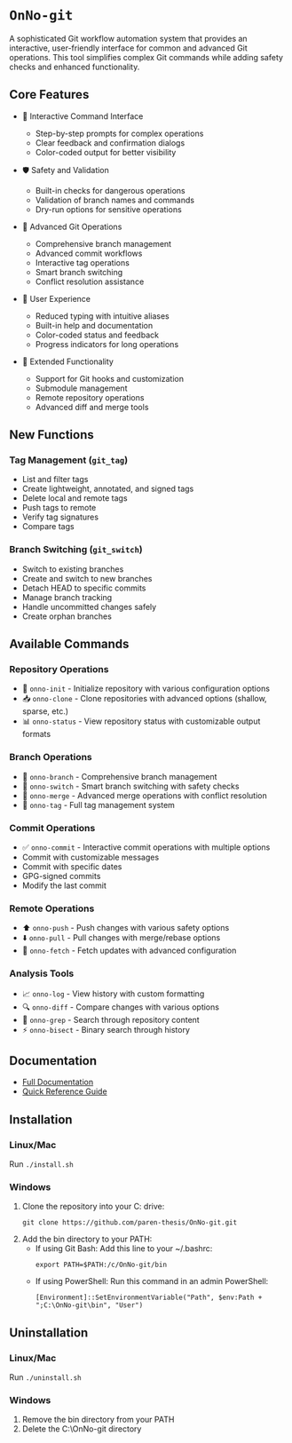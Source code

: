# `OnNo-git`

A sophisticated Git workflow automation system that provides an interactive, user-friendly interface for common and advanced Git operations. This tool simplifies complex Git commands while adding safety checks and enhanced functionality.

## Core Features

-   🎯 Interactive Command Interface

    -   Step-by-step prompts for complex operations
    -   Clear feedback and confirmation dialogs
    -   Color-coded output for better visibility

-   🛡️ Safety and Validation

    -   Built-in checks for dangerous operations
    -   Validation of branch names and commands
    -   Dry-run options for sensitive operations

-   🔄 Advanced Git Operations

    -   Comprehensive branch management
    -   Advanced commit workflows
    -   Interactive tag operations
    -   Smart branch switching
    -   Conflict resolution assistance

-   🎨 User Experience

    -   Reduced typing with intuitive aliases
    -   Built-in help and documentation
    -   Color-coded status and feedback
    -   Progress indicators for long operations

-   🔧 Extended Functionality
    -   Support for Git hooks and customization
    -   Submodule management
    -   Remote repository operations
    -   Advanced diff and merge tools

## New Functions

### Tag Management (`git_tag`)

-   List and filter tags
-   Create lightweight, annotated, and signed tags
-   Delete local and remote tags
-   Push tags to remote
-   Verify tag signatures
-   Compare tags

### Branch Switching (`git_switch`)

-   Switch to existing branches
-   Create and switch to new branches
-   Detach HEAD to specific commits
-   Manage branch tracking
-   Handle uncommitted changes safely
-   Create orphan branches

## Available Commands

### Repository Operations

-   🏁 `onno-init` - Initialize repository with various configuration options
-   📥 `onno-clone` - Clone repositories with advanced options (shallow, sparse, etc.)
-   📊 `onno-status` - View repository status with customizable output formats

### Branch Operations

-   🌿 `onno-branch` - Comprehensive branch management
-   🔄 `onno-switch` - Smart branch switching with safety checks
-   🔀 `onno-merge` - Advanced merge operations with conflict resolution
-   📌 `onno-tag` - Full tag management system

### Commit Operations

-   ✅ `onno-commit` - Interactive commit operations with multiple options
 - Commit with customizable messages
 - Commit with specific dates
 - GPG-signed commits
 - Modify the last commit

### Remote Operations

-   ⬆️ `onno-push` - Push changes with various safety options
-   ⬇️ `onno-pull` - Pull changes with merge/rebase options
-   🔄 `onno-fetch` - Fetch updates with advanced configuration

### Analysis Tools

-   📈 `onno-log` - View history with custom formatting
-   🔍 `onno-diff` - Compare changes with various options
-   🔎 `onno-grep` - Search through repository content
-   ⚡ `onno-bisect` - Binary search through history

## Documentation

-   [Full Documentation](docs/GIT_AUTOMATION.md)
-   [Quick Reference Guide](docs/QUICK_REFERENCE.md)

## Installation

### Linux/Mac

Run `./install.sh`

### Windows

1. Clone the repository into your C: drive:
    ```
    git clone https://github.com/paren-thesis/OnNo-git.git
    ```
2. Add the bin directory to your PATH:
    - If using Git Bash: Add this line to your ~/.bashrc:
        ```
        export PATH=$PATH:/c/OnNo-git/bin
        ```
    - If using PowerShell: Run this command in an admin PowerShell:
        ```
        [Environment]::SetEnvironmentVariable("Path", $env:Path + ";C:\OnNo-git\bin", "User")
        ```

## Uninstallation

### Linux/Mac

Run `./uninstall.sh`

### Windows

1. Remove the bin directory from your PATH
2. Delete the C:\OnNo-git directory
